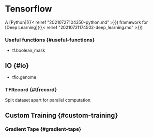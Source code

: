 # Tensorflow


A [Python]({{< relref "20210727104350-python.md" >}}) framework for [Deep Learning]({{< relref "20210721174502-deep_learning.md" >}})


### Useful functions {#useful-functions}

-   tf.boolean_mask


## IO {#io}

-   tfio.genome


### TFRecord {#tfrecord}

Split dataset apart for parallel computation.


## Custom Training {#custom-training}


### Gradient Tape {#gradient-tape}

